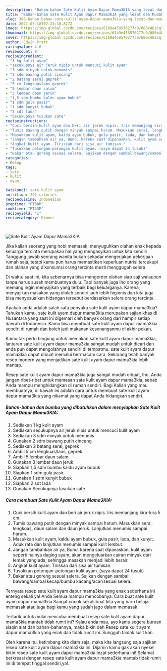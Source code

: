 ```yaml
---
description: "Bahan-bahan Sate Kulit Ayam Dapur Mama3KIA yang lezat dan Mudah Dibuat"
title: "Bahan-bahan Sate Kulit Ayam Dapur Mama3KIA yang lezat dan Mudah Dibuat"
slug: 388-bahan-bahan-sate-kulit-ayam-dapur-mama3kia-yang-lezat-dan-mudah-dibuat
date: 2021-05-18T07:23:10.827Z
image: https://img-global.cpcdn.com/recipes/61b9e458570277c9/680x482cq70/sate-kulit-ayam-dapur-mama3kia-foto-resep-utama.jpg
thumbnail: https://img-global.cpcdn.com/recipes/61b9e458570277c9/680x482cq70/sate-kulit-ayam-dapur-mama3kia-foto-resep-utama.jpg
cover: https://img-global.cpcdn.com/recipes/61b9e458570277c9/680x482cq70/sate-kulit-ayam-dapur-mama3kia-foto-resep-utama.jpg
author: Edwin Pratt
ratingvalue: 4.6
reviewcount: 9
recipeingredient:
- "1 kg kulit ayam"
- "secukupnya air jeruk nipis untuk mencuci kulit ayam"
- "3 sdm minyak untuk menumis"
- "2 sdm bawang putih cincang"
- "2 batang serai geprek"
- "5 cm lengkuaslaos geprek"
- "5 lembar daun salam"
- "3 lembar daun jeruk"
- "1,5 sdm bumbu kaldu ayam bubuk"
- "1 sdm gula pasir"
- "1 sdm kunyit bubuk"
- "2 sdt lada"
- "Secukupnya tusukan sate"
recipeinstructions:
- "Cuci bersih kulit ayam dan beri air jeruk nipis. Iris memanjang kira-kira 5 cm."
- "Tumis bawang putih dengan minyak sampai harum. Masukkan serai, lengkoas, daun salam dan daun jeruk. Lanjutkan menumis sampai harum."
- "Masukkan kulit ayam, kaldu ayam bubuk, gula pasir, lada, dan kunyit. Aduk rata dan lanjutkan menumis sampai kulit lembut."
- "Jangan tambahkan air ya, Bund. karena saat dipanaskan, kulit ayam seperti halnya daging ayam, akan mengeluarkan cairan minyak dari lemak yang ada, sehingga masakan menjadi lebih berair."
- "Angkat kulit ayam. Tiriskan dari sisa air tumisan."
- "Tusukkan potongan-potongan kulit ayam. (saya dapat 24 tusuk)"
- "Bakar atau goreng sesuai selera. Sajikan dengan sambal bawang/sambal kecap/bumbu kacang/acar/sesuai selera."
categories:
- Resep
tags:
- sate
- kulit
- ayam

katakunci: sate kulit ayam 
nutrition: 292 calories
recipecuisine: Indonesian
preptime: "PT38M"
cooktime: "PT43M"
recipeyield: "1"
recipecategory: Dinner

---
```



![Sate Kulit Ayam Dapur Mama3KIA](https://img-global.cpcdn.com/recipes/61b9e458570277c9/680x482cq70/sate-kulit-ayam-dapur-mama3kia-foto-resep-utama.jpg)

Jika kalian seorang yang hobi memasak, menyuguhkan olahan enak kepada keluarga tercinta merupakan hal yang mengasyikan untuk kita sendiri. Tanggung jawab seorang  wanita bukan sekadar mengerjakan pekerjaan rumah saja, tetapi kamu pun harus memastikan keperluan nutrisi tercukupi dan olahan yang dikonsumsi orang tercinta mesti menggugah selera.

Di waktu  saat ini, kita sebenarnya bisa mengorder olahan siap saji walaupun tanpa harus susah membuatnya dulu. Tapi banyak juga lho orang yang memang ingin menyajikan yang terbaik bagi keluarganya. Karena, menyajikan masakan yang diolah sendiri jauh lebih higienis dan kita juga bisa menyesuaikan hidangan tersebut berdasarkan selera orang tercinta. 



Apakah anda adalah salah satu penyuka sate kulit ayam dapur mama3kia?. Tahukah kamu, sate kulit ayam dapur mama3kia merupakan sajian khas di Nusantara yang saat ini digemari oleh banyak orang dari hampir setiap daerah di Indonesia. Kamu bisa membuat sate kulit ayam dapur mama3kia sendiri di rumah dan boleh jadi makanan kesenanganmu di akhir pekan.

Kamu tak perlu bingung untuk memakan sate kulit ayam dapur mama3kia, lantaran sate kulit ayam dapur mama3kia sangat mudah untuk dicari dan anda pun dapat mengolahnya sendiri di tempatmu. sate kulit ayam dapur mama3kia dapat dibuat memalui bermacam cara. Sekarang telah banyak resep modern yang menjadikan sate kulit ayam dapur mama3kia lebih mantap.

Resep sate kulit ayam dapur mama3kia juga sangat mudah dibuat, lho. Anda jangan ribet-ribet untuk memesan sate kulit ayam dapur mama3kia, sebab Anda mampu menghidangkan di rumah sendiri. Bagi Kalian yang mau membuatnya, di bawah ini adalah cara untuk membuat sate kulit ayam dapur mama3kia yang nikamat yang dapat Anda hidangkan sendiri.

<!--inarticleads1-->

##### Bahan-bahan dan bumbu yang dibutuhkan dalam menyiapkan Sate Kulit Ayam Dapur Mama3KIA:

1. Sediakan 1 kg kulit ayam
1. Sediakan secukupnya air jeruk nipis untuk mencuci kulit ayam
1. Sediakan 3 sdm minyak untuk menumis
1. Gunakan 2 sdm bawang putih cincang
1. Sediakan 2 batang serai, geprek
1. Ambil 5 cm lengkuas/laos, geprek
1. Ambil 5 lembar daun salam
1. Gunakan 3 lembar daun jeruk
1. Siapkan 1,5 sdm bumbu kaldu ayam bubuk
1. Siapkan 1 sdm gula pasir
1. Gunakan 1 sdm kunyit bubuk
1. Siapkan 2 sdt lada
1. Gunakan Secukupnya tusukan sate




<!--inarticleads2-->

##### Cara membuat Sate Kulit Ayam Dapur Mama3KIA:

1. Cuci bersih kulit ayam dan beri air jeruk nipis. Iris memanjang kira-kira 5 cm.
1. Tumis bawang putih dengan minyak sampai harum. Masukkan serai, lengkoas, daun salam dan daun jeruk. Lanjutkan menumis sampai harum.
1. Masukkan kulit ayam, kaldu ayam bubuk, gula pasir, lada, dan kunyit. Aduk rata dan lanjutkan menumis sampai kulit lembut.
1. Jangan tambahkan air ya, Bund. karena saat dipanaskan, kulit ayam seperti halnya daging ayam, akan mengeluarkan cairan minyak dari lemak yang ada, sehingga masakan menjadi lebih berair.
1. Angkat kulit ayam. Tiriskan dari sisa air tumisan.
1. Tusukkan potongan-potongan kulit ayam. (saya dapat 24 tusuk)
1. Bakar atau goreng sesuai selera. Sajikan dengan sambal bawang/sambal kecap/bumbu kacang/acar/sesuai selera.




Ternyata resep sate kulit ayam dapur mama3kia yang enak sederhana ini enteng sekali ya! Anda Semua mampu mencobanya. Cara buat sate kulit ayam dapur mama3kia Sangat cocok sekali buat kita yang baru belajar memasak atau juga bagi kamu yang sudah jago dalam memasak.

Tertarik untuk mulai mencoba membuat resep sate kulit ayam dapur mama3kia mantab tidak rumit ini? Kalau anda mau, ayo kamu segera buruan siapin alat dan bahan-bahannya, maka bikin deh Resep sate kulit ayam dapur mama3kia yang enak dan tidak rumit ini. Sungguh taidak sulit kan. 

Oleh karena itu, ketimbang kita diam saja, maka kita langsung saja sajikan resep sate kulit ayam dapur mama3kia ini. Dijamin kamu gak akan nyesel bikin resep sate kulit ayam dapur mama3kia lezat sederhana ini! Selamat berkreasi dengan resep sate kulit ayam dapur mama3kia mantab tidak rumit ini di tempat tinggal sendiri,ya!.

